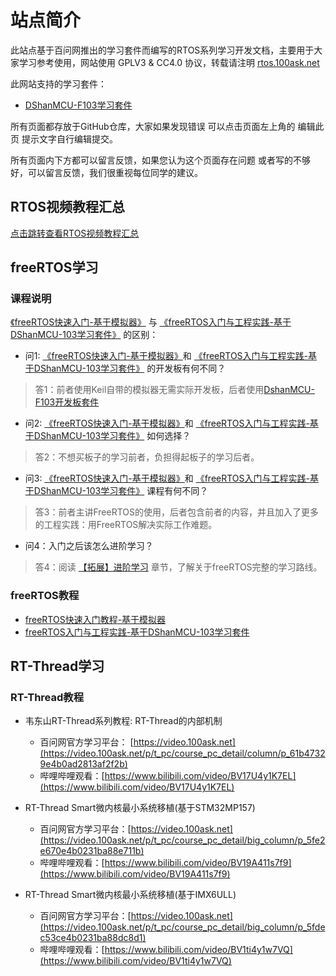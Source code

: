 # 站点简介
  此站点基于百问网推出的学习套件而编写的RTOS系列学习开发文档，主要用于大家学习参考使用，网站使用 GPLV3 & CC4.0 协议，转载请注明 [rtos.100ask.net](http://rtos.100ask.net)
  
  此网站支持的学习套件：
  * [DShanMCU-F103学习套件](https://item.taobao.com/item.htm?id=724601559592)


所有页面都存放于GitHub仓库，大家如果发现错误 可以点击页面左上角的  编辑此页 提示文字自行编辑提交。

所有页面内下方都可以留言反馈，如果您认为这个页面存在问题 或者写的不够好，可以留言反馈，我们很重视每位同学的建议。

## RTOS视频教程汇总

[点击跳转查看RTOS视频教程汇总](./zh/all_tutorials.md)

## freeRTOS学习

### 课程说明

[《freeRTOS快速入门-基于模拟器》](./zh/freeRTOS/simulator/README.md) 与 [《freeRTOS入门与工程实践-基于DShanMCU-103学习套件》](./zh/freeRTOS/DShanMCU-F103/README.md) 的区别：

- 问1: [《freeRTOS快速入门-基于模拟器》](./zh/freeRTOS/simulator/README.md)和 [《freeRTOS入门与工程实践-基于DShanMCU-103学习套件》](./zh/freeRTOS/DShanMCU-F103/README.md) 的开发板有何不同？
> 答1：前者使用Keil自带的模拟器无需实际开发板，后者使用[DshanMCU-F103开发板套件](https://item.taobao.com/item.htm?id=724601559592)


- 问2: [《freeRTOS快速入门-基于模拟器》](./zh/freeRTOS/simulator/README.md)和 [《freeRTOS入门与工程实践-基于DShanMCU-103学习套件》](./zh/freeRTOS/DShanMCU-F103/README.md) 如何选择？
> 答2：不想买板子的学习前者，负担得起板子的学习后者。


- 问3: [《freeRTOS快速入门-基于模拟器》](./zh/freeRTOS/simulator/README.md)和 [《freeRTOS入门与工程实践-基于DShanMCU-103学习套件》](./zh/freeRTOS/DShanMCU-F103/README.md) 课程有何不同？
> 答3：前者主讲FreeRTOS的使用，后者包含前者的内容，并且加入了更多的工程实践：用FreeRTOS解决实际工作难题。


- 问4：入门之后该怎么进阶学习？
> 答4：阅读 [【拓展】进阶学习](./zh/freeRTOS/simulator/chapter14.md) 章节，了解关于freeRTOS完整的学习路线。

### freeRTOS教程

- [freeRTOS快速入门教程-基于模拟器](./zh/freeRTOS/simulator/README.md)
- [freeRTOS入门与工程实践-基于DShanMCU-103学习套件](./zh/freeRTOS/DShanMCU-F103/README.md)


## RT-Thread学习

### RT-Thread教程

- 韦东山RT-Thread系列教程: RT-Thread的内部机制

  - 百问网官方学习平台： [https://video.100ask.net](https://video.100ask.net/p/t_pc/course_pc_detail/column/p_61b47329e4b0ad2813af2f2b)
  - 哔哩哔哩观看：[https://www.bilibili.com/video/BV17U4y1K7EL](https://www.bilibili.com/video/BV17U4y1K7EL)

- RT-Thread Smart微内核最小系统移植(基于STM32MP157)
  - 百问网官方学习平台：[https://video.100ask.net](https://video.100ask.net/p/t_pc/course_pc_detail/big_column/p_5fe2e670e4b0231ba88e711b)
  - 哔哩哔哩观看：[https://www.bilibili.com/video/BV19A411s7f9](https://www.bilibili.com/video/BV19A411s7f9)

- RT-Thread Smart微内核最小系统移植(基于IMX6ULL)
  - 百问网官方学习平台：[https://video.100ask.net](https://video.100ask.net/p/t_pc/course_pc_detail/big_column/p_5fdec53ce4b0231ba88dc8d1)
  - 哔哩哔哩观看：[https://www.bilibili.com/video/BV1ti4y1w7VQ](https://www.bilibili.com/video/BV1ti4y1w7VQ)

